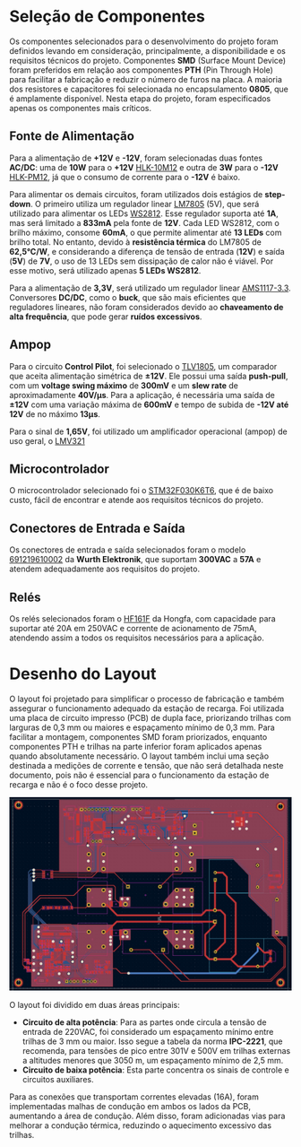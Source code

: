 # Seleção de Componentes

Os componentes selecionados para o desenvolvimento do projeto foram definidos levando em consideração, principalmente, a disponibilidade e os requisitos técnicos do projeto. Componentes **SMD** (Surface Mount Device) foram preferidos em relação aos componentes **PTH** (Pin Through Hole) para facilitar a fabricação e reduzir o número de furos na placa. A maioria dos resistores e capacitores foi selecionada no encapsulamento **0805**, que é amplamente disponível. Nesta etapa do projeto, foram especificados apenas os componentes mais críticos.

## Fonte de Alimentação

Para a alimentação de **+12V** e **-12V**, foram selecionadas duas fontes **AC/DC**: uma de **10W** para o **+12V** [HLK-10M12](https://evelta.com/content/datasheets/098-HLK-10MX.pdf) e outra de **3W** para o **-12V** [HLK-PM12](https://nettigo.eu/attachments/503), já que o consumo de corrente para o **-12V** é baixo.

Para alimentar os demais circuitos, foram utilizados dois estágios de **step-down**. O primeiro utiliza um regulador linear [LM7805](https://www.alldatasheet.com/datasheet-pdf/view/82833/fairchild/lm7805.html) (5V), que será utilizado para alimentar os LEDs [WS2812](https://cdn-shop.adafruit.com/datasheets/WS2812.pdf). Esse regulador suporta até **1A**, mas será limitado a **833mA** pela fonte de **12V**. Cada LED WS2812, com o brilho máximo, consome **60mA**, o que permite alimentar até **13 LEDs** com brilho total. No entanto, devido à **resistência térmica** do LM7805 de **62,5°C/W**, e considerando a diferença de tensão de entrada (**12V**) e saída (**5V**) de **7V**, o uso de 13 LEDs sem dissipação de calor não é viável. Por esse motivo, será utilizado apenas **5 LEDs WS2812**. 

Para a alimentação de **3,3V**, será utilizado um regulador linear [AMS1117-3.3](http://www.advanced-monolithic.com/pdf/ds1117.pdf). Conversores **DC/DC**, como o **buck**, que são mais eficientes que reguladores lineares, não foram considerados devido ao **chaveamento de alta frequência**, que pode gerar **ruídos excessivos**.

## Ampop

Para o circuito **Control Pilot**, foi selecionado o [TLV1805](https://www.ti.com/lit/ds/symlink/tlv1805-q1.pdf?ts=1729874561037&ref_url=https%253A%252F%252Fbr.mouser.com%252F), um comparador que aceita alimentação simétrica de **±12V**. Ele possui uma saída **push-pull**, com um **voltage swing máximo** de **300mV** e um **slew rate** de aproximadamente **40V/μs**. Para a aplicação, é necessária uma saída de **±12V** com uma variação máxima de **600mV** e tempo de subida de **-12V até 12V** de no máximo **13μs**.

Para o sinal de **1,65V**, foi utilizado um amplificador operacional (ampop) de uso geral, o [LMV321](https://www.onsemi.com/pdf/datasheet/lmv321-d.pdf)

## Microcontrolador

O microcontrolador selecionado foi o [STM32F030K6T6](https://br.mouser.com/datasheet/2/389/stm32f030f4-1851168.pdf), que é de baixo custo, fácil de encontrar e atende aos requisitos técnicos do projeto.

## Conectores de Entrada e Saída

Os conectores de entrada e saída selecionados foram o modelo [691219610002](https://br.mouser.com/ProductDetail/Wurth-Elektronik/691219610002?qs=sPbYRqrBIVneFMqRi9IErQ%3D%3D) da **Wurth Elektronik**, que suportam **300VAC** a **57A** e atendem adequadamente aos requisitos do projeto.

## Relés

Os relés selecionados foram o [HF161F](https://source.hongfa.com//pdf/web/viewer.html?file=/Uploads/Product/PDF/HF161F_en.pdf?timestamp=1733333696) da Hongfa, com capacidade para suportar até 20A em 250VAC e corrente de acionamento de 75mA, atendendo assim a todos os requisitos necessários para a aplicação.



# Desenho do Layout

O layout foi projetado para simplificar o processo de fabricação e também assegurar o funcionamento adequado da estação de recarga. Foi utilizada uma placa de circuito impresso (PCB) de dupla face, priorizando trilhas com larguras de 0,3 mm ou maiores e espaçamento mínimo de 0,3 mm. Para facilitar a montagem, componentes SMD foram priorizados, enquanto componentes PTH e trilhas na parte inferior foram aplicados apenas quando absolutamente necessário. O layout também inclui uma seção destinada a medições de corrente e tensão, que não será detalhada neste documento, pois não é essencial para o funcionamento da estação de recarga e não é o foco desse projeto.

<p align="center">
    <img src="Imagens/top.jpg" alt="Conector Tipo 2">
</p>

O layout foi dividido em duas áreas principais:
- **Circuito de alta potência**: Para as partes onde circula a tensão de entrada de 220VAC, foi considerado um espaçamento mínimo entre trilhas de 3 mm ou maior. Isso segue a tabela da norma **IPC-2221**, que recomenda, para tensões de pico entre 301V e 500V em trilhas externas a altitudes menores que 3050 m, um espaçamento mínimo de 2,5 mm.
- **Circuito de baixa potência**: Esta parte concentra os sinais de controle e circuitos auxiliares.

Para as conexões que transportam correntes elevadas (16A), foram implementadas malhas de condução em ambos os lados da PCB, aumentando a área de condução. Além disso, foram adicionadas vias para melhorar a condução térmica, reduzindo o aquecimento excessivo das trilhas.






